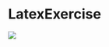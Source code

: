 # LatexExercise

<img src="https://latex.codecogs.com/svg.latex?y=basic-cust-accts \leftarrow \Pi_{(name, customer.sin, account-number)}
(\sigma_{customer.sin = account.sin}(customer \times account))"/>
